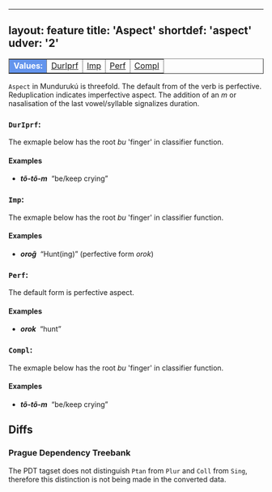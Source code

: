 
---
layout: feature
title: 'Aspect'
shortdef: 'aspect'
udver: '2'
---

<table class="typeindex" border="1">
<tr>
  <td style="background-color:cornflowerblue;color:white"><strong>Values:</strong> </td>
  <td><a href="">DurIprf</a></td>
  <td><a href="">Imp</a></td>
  <td><a href="">Perf</a></td>
  <td><a href="">Compl</a></td>
  
  
</tr>
</table>

`Aspect` in Mundurukú is threefold. The default from of the verb is perfective. Reduplication indicates imperfective aspect. The addition 
of an *m* or nasalisation of the last vowel/syllable signalizes duration.

### <a name="DurIprf">`DurIprf`</a>: 

The exmaple below has the root *bu* 'finger' in classifier function.
#### Examples

* _<b>tõ-tõ-m</b>&nbsp;_ “be/keep crying”


### <a name="Imp">`Imp`</a>: 

The exmaple below has the root *bu* 'finger' in classifier function.
#### Examples

* _<b>orog̃</b>&nbsp;_ “Hunt(ing)” (perfective form *orok*)


### <a name="Perf">`Perf`</a>: 

The default form is perfective aspect.

#### Examples

* _<b>orok</b>&nbsp;_ “hunt”


### <a name="Compl">`Compl`</a>: 

The exmaple below has the root *bu* 'finger' in classifier function.
#### Examples

* _<b>tõ-tõ-m</b>&nbsp;_ “be/keep crying”



## Diffs

### Prague Dependency Treebank

The PDT tagset does not distinguish `Ptan` from `Plur` and `Coll` from `Sing`,
therefore this distinction is not being made in the converted data.
<!-- Interlanguage links updated Čt lis 12 09:43:03 CET 2020 -->
